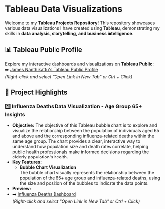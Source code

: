 # Tableau Data Visualizations

Welcome to my **Tableau Projects Repository**! This repository showcases various data visualizations I have created using **Tableau**, demonstrating my skills in **data analysis, storytelling, and business intelligence**.

## 📊 Tableau Public Profile  
Explore my interactive dashboards and visualizations on **Tableau Public**:  
➡️ [James Nanthikattu's Tableau Public Profile](https://public.tableau.com/app/profile/james.nanthikattu5986/vizzes)  
*(Right-click and select "Open Link in New Tab" or Ctrl + Click)*

## 📂 Project Highlights  

### 1️⃣ Influenza Deaths Data Visualization - Age Group 65+ Insights 
- **Objective:** The objective of this Tableau bubble chart is to explore and visualize the relationship between the population of individuals aged 65 and above and the corresponding influenza-related deaths within the same age group. The chart provides a clear, interactive way to understand how population size and death rates correlate, helping public health professionals make informed decisions regarding the elderly population's health.  
- **Key Features:**
  -  **Bubble Chart Visualization**  
    The bubble chart visually represents the relationship between the population of the 65+ age group and influenza-related deaths, using the size and position of the bubbles to indicate the data points.  
- **Preview:**
- ➡️ [Influenza Deaths Dashboard](https://public.tableau.com/app/profile/james.nanthikattu5986/viz/InfluenzaDeathsDataVisualization/BubbleChart)  
*(Right-click and select "Open Link in New Tab" or Ctrl + Click)*
 
